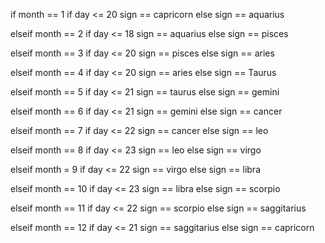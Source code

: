 if month == 1
  if day <= 20
    sign == capricorn
  else
    sign == aquarius
    
elseif month == 2
  if day <= 18
    sign == aquarius
  else
    sign == pisces
    
elseif month == 3
  if day <= 20
    sign == pisces
  else
    sign == aries
    
elseif month == 4
  if day <= 20
    sign == aries
  else 
    sign == Taurus
    
elseif month == 5
  if day <= 21
    sign == taurus
  else
    sign == gemini
    
elseif month == 6
  if day <= 21
    sign == gemini
  else
    sign == cancer
    
elseif month == 7
  if day <= 22
    sign == cancer
  else
    sign == leo
    
elseif month == 8 
  if day <= 23
    sign == leo
  else
    sign == virgo
    
elseif month = 9
  if day <= 22
    sign == virgo
  else
    sign == libra
    
elseif month == 10
  if day <= 23
    sign == libra
  else 
    sign == scorpio
    
elseif month == 11
  if day <= 22
    sign == scorpio
  else
    sign == saggitarius
    
elseif month == 12
  if day <= 21 
    sign == saggitarius
  else
    sign == capricorn
